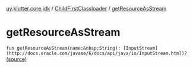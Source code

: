 [uy.klutter.core.jdk](../index.md) / [ChildFirstClassloader](index.md) / [getResourceAsStream](.)


# getResourceAsStream
`fun getResourceAsStream(name:&nbsp;String): [InputStream](http://docs.oracle.com/javase/6/docs/api/java/io/InputStream.html)?` [(source)](https://github.com/kohesive/klutter/blob/master/core-jdk6/src/main/kotlin/uy/klutter/core/jdk/ChildFirstClassloader.kt#L94)


